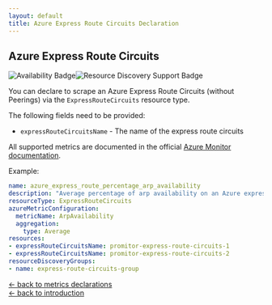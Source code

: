 ```yaml
---
layout: default
title: Azure Express Route Circuits Declaration
---
```


## Azure Express Route Circuits

![Availability Badge](https://img.shields.io/badge/Available%20Starting-v1.0-green.svg)![Resource Discovery Support Badge](https://img.shields.io/badge/Support%20for%20Resource%20Discovery-Yes-green.svg)

You can declare to scrape an Azure Express Route Circuits (without Peerings) via the `ExpressRouteCircuits` resource
type.

The following fields need to be provided:

- `expressRouteCircuitsName` - The name of the express route circuits

All supported metrics are documented in the official [Azure Monitor documentation](https://docs.microsoft.com/en-us/azure/azure-monitor/platform/metrics-supported#microsoftnetworkexpressroutecircuits).

Example:

```yaml
name: azure_express_route_percentage_arp_availability
description: "Average percentage of arp availability on an Azure express route circuits"
resourceType: ExpressRouteCircuits
azureMetricConfiguration:
  metricName: ArpAvailability
  aggregation:
    type: Average
resources:
- expressRouteCircuitsName: promitor-express-route-circuits-1
- expressRouteCircuitsName: promitor-express-route-circuits-2
resourceDiscoveryGroups:
- name: express-route-circuits-group
```

<!-- markdownlint-disable MD033 -->
[&larr; back to metrics declarations](/configuration/v2.x/metrics)<br />
[&larr; back to introduction](/)
<!-- markdownlint-enable -->
